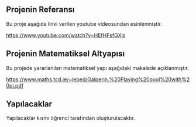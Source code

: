 ## Projenin Referansı

Bu proje aşağıda linki verilen youtube videosundan esinlenmiştir.

<https://www.youtube.com/watch?v=HEfHFsfGXjs>

## Projenin Matematiksel Altyapısı

Bu projede yararlanılan matematiksel yapı aşağıdaki makalede açıklanmıştır.

<https://www.maths.tcd.ie/~lebed/Galperin.%20Playing%20pool%20with%20pi.pdf>

## Yapılacaklar

Yapılacaklar kısmı öğrenci tarafından oluşturulacaktır.